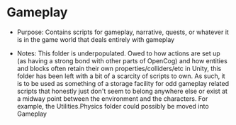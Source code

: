 # Gameplay

* Purpose: Contains scripts for gameplay, narrative, quests, or whatever it is in the game world that deals entirely with gameplay

* Notes: This folder is underpopulated. Owed to how actions are set up (as having a strong bond with other parts of OpenCog) and how entities and blocks often retain their own properties/colliders/etc in Unity, this folder has been left with a bit of a scarcity of scripts to own. As such, it is to be used as something of a storage facility for odd gameplay related scripts that honestly just don't seem to belong anywhere else or exist at a midway point between the environment and the characters. For example, the Utilities.Physics folder could possibly be moved into Gameplay